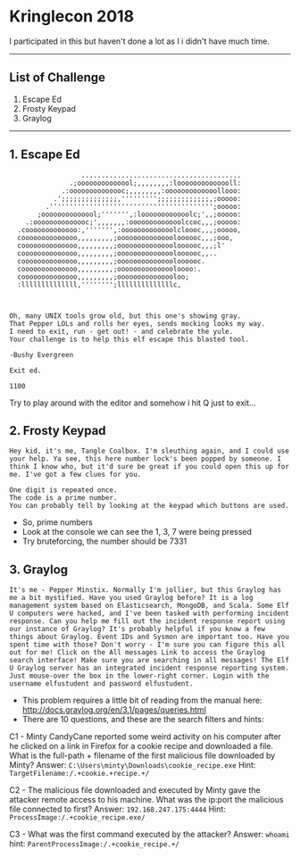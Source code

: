 # Kringlecon 2018

I participated in this but haven't done a lot as I i didn't have much time.

----
## List of Challenge
1. Escape Ed
2. Frosty Keypad
3. Graylog

----
## 1. Escape Ed

```
                  ........................................
               .;oooooooooooool;,,,,,,,,:loooooooooooooll:
             .:oooooooooooooc;,,,,,,,,:ooooooooooooollooo:
           .';;;;;;;;;;;;;;,''''''''';;;;;;;;;;;;;,;ooooo:
         .''''''''''''''''''''''''''''''''''''''''';ooooo:
       ;oooooooooooool;''''''',:loooooooooooolc;',,;ooooo:
    .:oooooooooooooc;',,,,,,,:ooooooooooooolccoc,,,;ooooo:
  .cooooooooooooo:,''''''',:ooooooooooooolcloooc,,,;ooooo,
  coooooooooooooo,,,,,,,,,;ooooooooooooooloooooc,,,;ooo,
  coooooooooooooo,,,,,,,,,;ooooooooooooooloooooc,,,;l'
  coooooooooooooo,,,,,,,,,;ooooooooooooooloooooc,,..
  coooooooooooooo,,,,,,,,,;ooooooooooooooloooooc.
  coooooooooooooo,,,,,,,,,;ooooooooooooooloooo:.
  coooooooooooooo,,,,,,,,,;ooooooooooooooloo;
  :llllllllllllll,'''''''';llllllllllllllc,



Oh, many UNIX tools grow old, but this one's showing gray.
That Pepper LOLs and rolls her eyes, sends mocking looks my way.
I need to exit, run - get out! - and celebrate the yule.
Your challenge is to help this elf escape this blasted tool.

-Bushy Evergreen

Exit ed.

1100
```

Try to play around with the editor and somehow i hit Q just to exit...

## 2. Frosty Keypad

```
Hey kid, it's me, Tangle Coalbox. I'm sleuthing again, and I could use your help. Ya see, this here number lock's been popped by someone. I think I know who, but it'd sure be great if you could open this up for me. I've got a few clues for you.

One digit is repeated once.
The code is a prime number.
You can probably tell by looking at the keypad which buttons are used.
```

- So, prime numbers
- Look at the console we can see the 1, 3, 7 were being pressed
- Try bruteforcing, the number should be 7331

## 3. Graylog

```
It's me - Pepper Minstix. Normally I'm jollier, but this Graylog has me a bit mystified. Have you used Graylog before? It is a log management system based on Elasticsearch, MongoDB, and Scala. Some Elf U computers were hacked, and I've been tasked with performing incident response. Can you help me fill out the incident response report using our instance of Graylog? It's probably helpful if you know a few things about Graylog. Event IDs and Sysmon are important too. Have you spent time with those? Don't worry - I'm sure you can figure this all out for me! Click on the All messages Link to access the Graylog search interface! Make sure you are searching in all messages! The Elf U Graylog server has an integrated incident response reporting system. Just mouse-over the box in the lower-right corner. Login with the username elfustudent and password elfustudent.
```

- This problem requires a little bit of reading from the manual here: http://docs.graylog.org/en/3.1/pages/queries.html
- There are 10 questions, and these are the search filters and hints:

C1 - Minty CandyCane reported some weird activity on his computer after he clicked on a link in Firefox for a cookie recipe and downloaded a file. What is the full-path + filename of the first malicious file downloaded by Minty?
Answer: `C:\Users\minty\Downloads\cookie_recipe.exe`
Hint: `TargetFilename:/.+cookie.+recipe.+/`

C2 - The malicious file downloaded and executed by Minty gave the attacker remote access to his machine. What was the ip:port the malicious file connected to first?
Answer: `192.168.247.175:4444`
Hint: `ProcessImage:/.+cookie_recipe.exe/`

C3 - What was the first command executed by the attacker?
Answer: `whoami`
hint: `ParentProcessImage:/.+cookie_recipe.+/`

